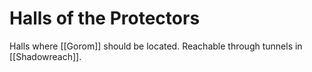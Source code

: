 # Halls of the Protectors
Halls where [[Gorom]] should be located. Reachable through tunnels in [[Shadowreach]].
